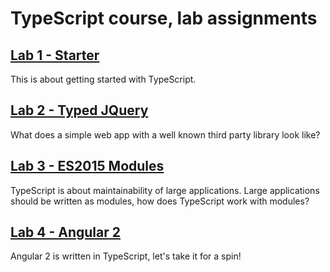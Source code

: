 # TypeScript course, lab assignments


## [Lab 1 - Starter](lab1/README.md)  
This is about getting started with TypeScript.


## [Lab 2 - Typed JQuery](lab2/README.md)  
What does a simple web app with a well known third party library look like?

## [Lab 3 - ES2015 Modules](lab3/README.md)  
TypeScript is about maintainability of large applications. 
Large applications should be written as modules, how does TypeScript work with modules? 

## [Lab 4 - Angular 2](lab4/README.md)  
Angular 2 is written in TypeScript, let's take it for a spin! 



